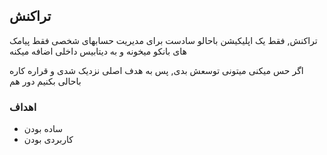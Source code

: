 ## تراکنش
تراکنش, فقط یک اپلیکیشن باحالو سادست برای مدیریت حسابهای شخصی
فقط پیامک های بانکو میخونه و به دیتابیس داخلی اضافه میکنه

اگر حس میکنی میتونی توسعش بدی, پس به هدف اصلی نزدیک شدی و قراره کاره باحالی بکنیم دور هم

### اهداف
* ساده بودن
* کاربردی بودن
